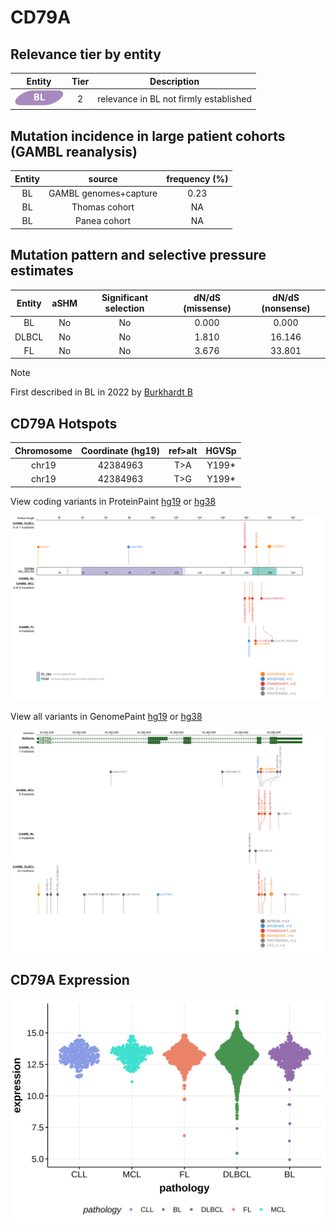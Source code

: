 # CD79A

## Relevance tier by entity

|Entity|Tier|Description                           |
|:------:|:----:|--------------------------------------|
|![BL](images/icons/BL_tier2.png)    |2   |relevance in BL not firmly established|

## Mutation incidence in large patient cohorts (GAMBL reanalysis)

|Entity|source               |frequency (%)|
|:------:|:---------------------:|:-------------:|
|BL    |GAMBL genomes+capture|0.23         |
|BL    |Thomas cohort        |  NA         |
|BL    |Panea cohort         |  NA         |

## Mutation pattern and selective pressure estimates

|Entity|aSHM|Significant selection|dN/dS (missense)|dN/dS (nonsense)|
|:------:|:----:|:---------------------:|:----------------:|:----------------:|
|BL    |No  |No                   |0.000           | 0.000          |
|DLBCL |No  |No                   |1.810           |16.146          |
|FL    |No  |No                   |3.676           |33.801          |


> [!NOTE]
> First described in BL in 2022 by [Burkhardt B](https://pubmed.ncbi.nlm.nih.gov/35794096)


 ## CD79A Hotspots

| Chromosome |Coordinate (hg19) | ref>alt | HGVSp | 
 | :---:| :---: | :--: | :---: |
| chr19 | 42384963 | T>A | Y199* |
| chr19 | 42384963 | T>G | Y199* |

View coding variants in ProteinPaint [hg19](https://morinlab.github.io/LLMPP/GAMBL/CD79A_protein.html)  or [hg38](https://morinlab.github.io/LLMPP/GAMBL/CD79A_protein_hg38.html)

![image](images/proteinpaint/CD79A_NM_001783.svg)

View all variants in GenomePaint [hg19](https://morinlab.github.io/LLMPP/GAMBL/CD79A.html)  or [hg38](https://morinlab.github.io/LLMPP/GAMBL/CD79A_hg38.html)

![image](images/proteinpaint/CD79A.svg)
## CD79A Expression
![image](images/gene_expression/CD79A_by_pathology.svg)
<!-- ORIGIN: rossiCodingGenomeSplenic2012c -->
<!-- BL: burkhardtClinicalRelevanceMolecular2022b -->
<!-- MZL: rossiCodingGenomeSplenic2012c -->
